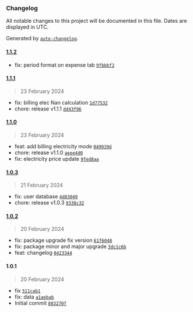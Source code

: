 ### Changelog

All notable changes to this project will be documented in this file. Dates are displayed in UTC.

Generated by [`auto-changelog`](https://github.com/CookPete/auto-changelog).

#### [1.1.2](https://github.com/CleanSatMining/tokensender/compare/1.1.1...1.1.2)

- fix: period format on expense tab [`9fbbbf2`](https://github.com/CleanSatMining/tokensender/commit/9fbbbf25b318fd49d13ec5dfd93609c37a5ddabc)

#### [1.1.1](https://github.com/CleanSatMining/tokensender/compare/1.1.0...1.1.1)

> 23 February 2024

- fix: billing elec Nan calculation [`1d77532`](https://github.com/CleanSatMining/tokensender/commit/1d77532f53f1d680a580c9d0966802afec44e822)
- chore: release v1.1.1 [`dd43f96`](https://github.com/CleanSatMining/tokensender/commit/dd43f967988c0a7cf3c8e6425e5613ceccca28b3)

#### [1.1.0](https://github.com/CleanSatMining/tokensender/compare/1.0.3...1.1.0)

> 23 February 2024

- feat: add billing electricity mode [`049939d`](https://github.com/CleanSatMining/tokensender/commit/049939dffdb37fb7b2936428c2671a87bb2498cc)
- chore: release v1.1.0 [`aeee4d0`](https://github.com/CleanSatMining/tokensender/commit/aeee4d076c5989fc0462850f74f41f3439a926d1)
- fix: electricity price update [`9fed8aa`](https://github.com/CleanSatMining/tokensender/commit/9fed8aa12d78a41f0ccdaaa9e1de1e70debad45a)

#### [1.0.3](https://github.com/CleanSatMining/tokensender/compare/1.0.2...1.0.3)

> 21 February 2024

- fix: user database [`4d83049`](https://github.com/CleanSatMining/tokensender/commit/4d830496b99beb62c0637e5a994dcec93a4084e1)
- chore: release v1.0.3 [`9338c32`](https://github.com/CleanSatMining/tokensender/commit/9338c32eea35aa8d930d52e63f4f7f1188354a32)

#### [1.0.2](https://github.com/CleanSatMining/tokensender/compare/1.0.1...1.0.2)

> 20 February 2024

- fix: package upgrade fix version [`61f6048`](https://github.com/CleanSatMining/tokensender/commit/61f6048af96f0f88214b59c3e5353c50508e1277)
- fix: package minor and major upgrade [`3dc1c6b`](https://github.com/CleanSatMining/tokensender/commit/3dc1c6b85f983c14915db8a6d7101837181f012b)
- feat: changelog [`0423344`](https://github.com/CleanSatMining/tokensender/commit/0423344a29b91cd2a11a533d8971a4df6371798e)

#### 1.0.1

> 20 February 2024

- fix [`511cab1`](https://github.com/CleanSatMining/tokensender/commit/511cab1fb36bd8ee3b7158b328042ed89c38a7d6)
- fix: data [`a1aebab`](https://github.com/CleanSatMining/tokensender/commit/a1aebab38d983a36c9ee11126f7fc83ea517feb7)
- Initial commit [`883270f`](https://github.com/CleanSatMining/tokensender/commit/883270f8f2961762abdd0b9c4b30cec8adb91127)
